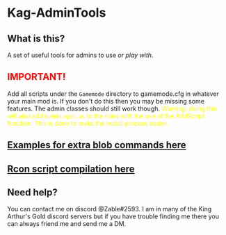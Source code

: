 # Kag-AdminTools
## What is this?
A set of useful tools for admins to use *or play with*.

## **<span style="color:red">IMPORTANT!</span>**
Add all scripts under the ``Gamemode`` directory to gamemode.cfg in whatever your main mod is. If you don't do this then you may be missing some features. The admin classes should still work though. <span style="color:yellow">Warning: doing this will also add ``NuHubLogic.as`` to the rules with the use of the AddScript function. This is done to make the install process easier.</span>

## [Examples for extra blob commands here](ExtraBlobCommandsExamples.md#section)
## [Rcon script compilation here](RconScriptCompilation.md#section)
## Need help?
You can contact me on discord @Zable#2593. I am in many of the King Arthur's Gold discord servers but if you have trouble finding me there you can always friend me and send me a DM.